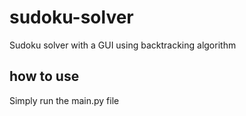 # sudoku-solver
Sudoku solver with a GUI using backtracking algorithm

## how to use
Simply run the main.py file
